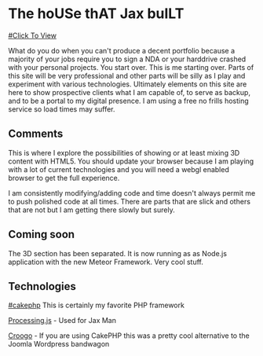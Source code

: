 The hoUSe thAT Jax buILT
=======
[#Click To View](http://www.jaxonetic.0fees.us/jaxonetic)
   
What do you do when you can't produce a decent portfolio because a majority of your jobs require you to sign a NDA or your harddrive
crashed with your personal projects. You start over.  This is me starting over.  Parts of this site will be very professional and
other parts will be silly as I play and experiment with various technologies.    Ultimately elements on this site are here to show prospective
clients what I am capable of, to serve as backup, and to be a portal to my digital presence.  I am using a free no frills hosting service so load times may suffer.

Comments
----------------
This is where I explore the possibilities of showing or at least mixing 3D content with HTML5.  You should update your browser
because I am playing with a lot of current technologies and you will need a webgl enabled browser to get the full experience. 

 I am consistently modifying/adding code and time doesn't always permit me to push polished code at all times.  There are parts 
 that are slick and others that are not but I am getting there slowly but surely. 


Coming soon
--------------

The 3D section has been separated. It is now running as as Node.js application with the new Meteor Framework.  Very cool stuff.


Technologies
------------

[#cakephp](http://cakephp.org/) This is certainly my favorite PHP framework

[Processing.js](http://processingjs.org/) - Used for Jax Man

[Croogo](http://croogo.org) - If you are using CakePHP this was a pretty cool alternative to the Joomla Wordpress bandwagon 
